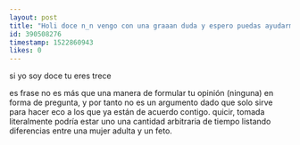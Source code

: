 ```yaml
---
layout: post
title: "Holi doce n_n vengo con una graaan duda y espero puedas ayudarme a resolverla. Bueno, independientemente de tu postura con respecto el tema que trata va: estaba en fb y pasó una imagen con el siguiente texto “Piden el «ni una menos» y quieren abortar. ¿Qué diferencia hay entre que te mate un tipo a los 30 y tu madre al comienzo de tu vida?” esa frase ¿es una falacia? ¿un intento de argumento? ¿Su pregunta es retórica? ¿tiene sentido? Pregunto en serio, creo que tanto los antiabortistas como los pro deben presentar buenos argumentos para probar su postura, pero la frase que cité no me suena a que la puso alguien con ganas de debatir. Idk, mucha confusión. Salu3 o/"
id: 390508276
timestamp: 1522860943
likes: 0
---
```


 si yo soy doce tu eres trece

es frase no es más que una manera de formular tu opinión (ninguna) en forma de pregunta, y por tanto no es un argumento dado que solo sirve para hacer eco a los que ya están de acuerdo contigo. quicir, tomada literalmente podría estar uno una cantidad arbitraria de tiempo listando diferencias entre una mujer adulta y un feto.